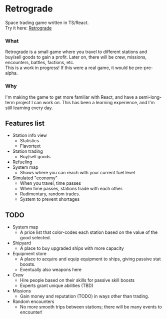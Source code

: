 # Retrograde
Space trading game written in TS/React.  
Try it here: [Retrograde](https://caiden20000.github.io/Retrograde/)

### What
Retrograde is a small game where you travel to different stations and buy/sell goods to gain a profit.
Later on, there will be crew, missions, encounters, battles, factions, etc.  
This is a work in progress! If this were a real game, it would be pre-pre-alpha.

### Why
I'm making the game to get more familiar with React, and have a semi-long-term project I can work on.
This has been a learning experience, and I'm still learning every day.

## Features list
- Station info view
    - Statistics
    - Flavortext
- Station trading
    - Buy/sell goods
- Refueling
- System map
    - Shows where you can reach with your current fuel level
- Simulated "economy"
    - When you travel, time passes
    - When time passes, stations trade with each other.
    - Rudimentary, random trades.
    - System to prevent shortages

## TODO
- System map
    - A price list that color-codes each station based on the value of the good selected.
- Shipyard
    - A place to buy upgraded ships with more capacity
- Equipment store
    - A place to acquire and equip equipment to ships, giving passive stat boosts.
    - Eventually also weapons here
- Crew
    - Hire people based on their skills for passive skill boosts
    - Experts grant unique abilities (TBD)
- Missions
    - Gain money and reputation (TODO) in ways other than trading.
- Random encounters
    - No more smooth trips between stations; there will be many events to encounter!





